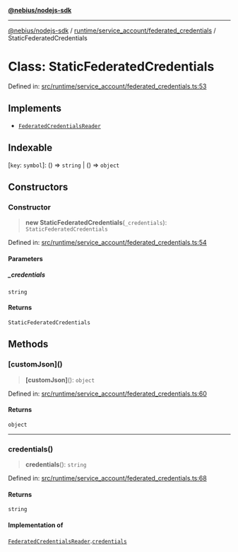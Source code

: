 [**@nebius/nodejs-sdk**](../../../../README.md)

---

[@nebius/nodejs-sdk](../../../../README.md) / [runtime/service_account/federated_credentials](../README.md) / StaticFederatedCredentials

# Class: StaticFederatedCredentials

Defined in: [src/runtime/service_account/federated_credentials.ts:53](https://github.com/nebius/nodejs-sdk/blob/b305f8e478cb0251c26d73900b264b3bd9a5cc58/src/runtime/service_account/federated_credentials.ts#L53)

## Implements

- [`FederatedCredentialsReader`](../interfaces/FederatedCredentialsReader.md)

## Indexable

\[`key`: `symbol`\]: () => `string` \| () => `object`

## Constructors

### Constructor

> **new StaticFederatedCredentials**(`_credentials`): `StaticFederatedCredentials`

Defined in: [src/runtime/service_account/federated_credentials.ts:54](https://github.com/nebius/nodejs-sdk/blob/b305f8e478cb0251c26d73900b264b3bd9a5cc58/src/runtime/service_account/federated_credentials.ts#L54)

#### Parameters

##### \_credentials

`string`

#### Returns

`StaticFederatedCredentials`

## Methods

### \[customJson\]()

> **\[customJson\]**(): `object`

Defined in: [src/runtime/service_account/federated_credentials.ts:60](https://github.com/nebius/nodejs-sdk/blob/b305f8e478cb0251c26d73900b264b3bd9a5cc58/src/runtime/service_account/federated_credentials.ts#L60)

#### Returns

`object`

---

### credentials()

> **credentials**(): `string`

Defined in: [src/runtime/service_account/federated_credentials.ts:68](https://github.com/nebius/nodejs-sdk/blob/b305f8e478cb0251c26d73900b264b3bd9a5cc58/src/runtime/service_account/federated_credentials.ts#L68)

#### Returns

`string`

#### Implementation of

[`FederatedCredentialsReader`](../interfaces/FederatedCredentialsReader.md).[`credentials`](../interfaces/FederatedCredentialsReader.md#credentials)
